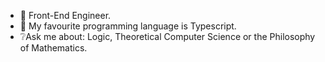 - 👋 Front-End Engineer.
- 💛 My favourite programming language is Typescript.
- ❔Ask me about: Logic, Theoretical Computer Science or the Philosophy of Mathematics.


<!---
houzyk/houzyk is a ✨ special ✨ repository because its `README.md` (this file) appears on your GitHub profile.
You can click the Preview link to take a look at your changes.
--->
